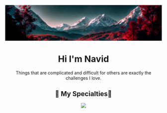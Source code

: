 <img src="./image.png" alt="image"/>
<div align="center">
  <h1> Hi I'm Navid</h1>
  <p>Things that are complicated and difficult for others are exactly the challenges I love.</p>
  <h2>🔹 My Specialties🔹</h2>
  <img src="https://skillicons.dev/icons?i=html,css,js,jquery,bootstrap,git,github,ps,wordpress" />
</div>

